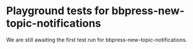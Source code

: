 # Playground tests for bbpress-new-topic-notifications
We are still awaiting the first test run for bbpress-new-topic-notifications.
